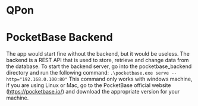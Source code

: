 # QPon

# PocketBase Backend
The app would start fine without the backend, but it would be useless. 
The backend is a REST API that is used to store, retrieve and change data from the database.
To start the backend server, go into the pocketbase_backend directory and run the following command:
```.\pocketbase.exe serve --http="192.168.0.100:80"```
This command only works with windows machine, if you are using Linux or Mac, go to the PocketBase official website (https://pocketbase.io/) and download the appropriate version for your machine.